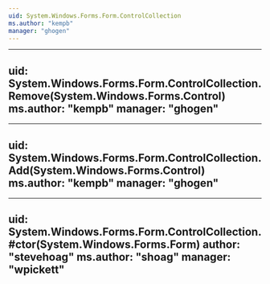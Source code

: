 ```yaml
---
uid: System.Windows.Forms.Form.ControlCollection
ms.author: "kempb"
manager: "ghogen"
---
```


---
uid: System.Windows.Forms.Form.ControlCollection.Remove(System.Windows.Forms.Control)
ms.author: "kempb"
manager: "ghogen"
---

---
uid: System.Windows.Forms.Form.ControlCollection.Add(System.Windows.Forms.Control)
ms.author: "kempb"
manager: "ghogen"
---

---
uid: System.Windows.Forms.Form.ControlCollection.#ctor(System.Windows.Forms.Form)
author: "stevehoag"
ms.author: "shoag"
manager: "wpickett"
---

